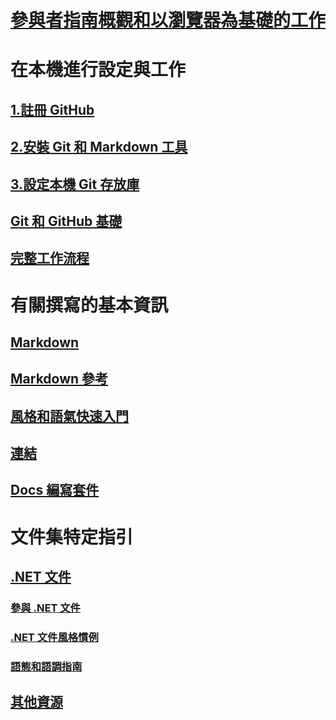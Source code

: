 # [參與者指南概觀和以瀏覽器為基礎的工作](index.md)
# 在本機進行設定與工作
## [1.註冊 GitHub](get-started-setup-github.md)
## [2.安裝 Git 和 Markdown 工具](get-started-setup-tools.md)
## [3.設定本機 Git 存放庫](get-started-setup-local.md)
## [Git 和 GitHub 基礎](git-github-fundamentals.md)
## [完整工作流程](how-to-write-workflows-major.md)
# 有關撰寫的基本資訊
## [Markdown](how-to-write-use-markdown.md)
## [Markdown 參考](markdown-reference.md)
## [風格和語氣快速入門](style-quick-start.md)
## [連結](how-to-write-links.md)
## [Docs 編寫套件](how-to-write-docs-auth-pack.md)
# 文件集特定指引
## [.NET 文件](dotnet-contribute.md)
### [參與 .NET 文件](dotnet-contribute-process.md)
### [.NET 文件風格慣例](dotnet-style-guide.md)
### [語態和語調指南](dotnet-voice-tone.md)

<!--
## Creating new content

   <!--
     This page introduces the process to work locally on
     your own machine, following github flow.

     Content will be taken from the last two sections of
     how-to-contribute.md (writing new samples, and creating new content)
     and the how-to-write-workflows-major.md)
### Setup and clone source

   <!--
      This page will guide folks through the setup process
      through cloning the repo.

      It will have condensed versions of get-started-setup-github,
      get-started-setup-tools, and get-started-setup-local.
      
### Git and GitHub essentials

   <!--
      Explain the basics of Git and GitHub, and the GitHub flow
      process.

      Much, or all of this will be from full-workflow, and git-github-fundamentals

      The full list of repos probably doesn't belong here.
### Contribute new topics
   <!--
     Primarily new content, but will include the content from the
     how-to-write-use-markdown, style-quick-start and how-to-write-links

     Process content will also be taken from how-to-contribute.
#### Content types
#### Markdown resources
#### Tone, voice, and style

### Contribute new samples

   <!--
     Primarily new content, with some taken from how-to-contribute.

     This will also point to repo-specific guidance for samples.

     We have an important decision to make here: This contributing guide
     can contain the union of all code style rules for all different languages
     and frameworks, or it can contain the intersection (code samples must
     compile and run).

     I'm in favor of the former: Everyone writing Python should follow the Python
     guidance; everyone writing C# should follow the C# rules. Those should be
     consistent regardless of project team.

## List of documentation repositories -->

   <!--
     This will take the list of repos from git-github-fundamentals
     for the public repositories.

     Open question: How to keep this up to date?
   -->
## [其他資源](additional-resources.md)
